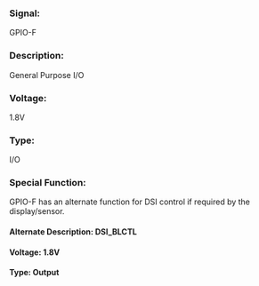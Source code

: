 ### Signal:
GPIO-F 

### Description:
General Purpose I/O

### Voltage:
1.8V

### Type:
I/O

### Special Function:
GPIO-F has an alternate function for DSI control if required by the display/sensor.
#### Alternate Description: DSI_BLCTL  
#### Voltage: 1.8V
#### Type: Output